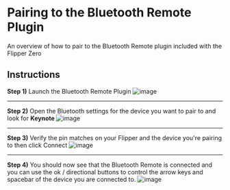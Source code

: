 # Pairing to the Bluetooth Remote Plugin
An overview of how to pair to the Bluetooth Remote plugin included with the Flipper Zero 

## Instructions

**Step 1)** Launch the Bluetooth Remote Plugin
![image](https://user-images.githubusercontent.com/12762784/169237957-98467234-9058-4087-98fa-e7de15e03cb2.png)

---

**Step 2)** Open the Bluetooth settings for the device you want to pair to and look for **Keynote <YourFlipperName>**
![image](https://user-images.githubusercontent.com/12762784/169240600-a7d47ce6-6545-4722-b486-866a380b0749.png)

---

**Step 3)**  Verify the pin matches on your Flipper and the device you're pairing to then click Connect
![image](https://user-images.githubusercontent.com/12762784/169240770-6864368c-4421-4614-b5a9-32aca64e32a8.png)

---

**Step 4)** You should now see that the Bluetooth Remote is connected and you can use the ok / directional buttons to control the arrow keys and spacebar of the device you are connected to. 
![image](https://user-images.githubusercontent.com/12762784/169239730-018030ae-fef0-450a-b6bb-adbc2c5c59f3.png)